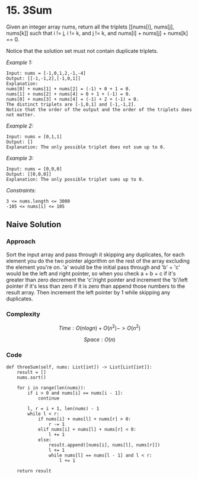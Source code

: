 # 15. 3Sum
Given an integer array nums, return all the triplets [[nums[i], nums[j], nums[k]] such that i != j, i != k, and j != k, and nums[i] + nums[j] + nums[k] == 0.

Notice that the solution set must not contain duplicate triplets.

*Example 1:*

```
Input: nums = [-1,0,1,2,-1,-4]
Output: [[-1,-1,2],[-1,0,1]]
Explanation: 
nums[0] + nums[1] + nums[2] = (-1) + 0 + 1 = 0.
nums[1] + nums[2] + nums[4] = 0 + 1 + (-1) = 0.
nums[0] + nums[3] + nums[4] = (-1) + 2 + (-1) = 0.
The distinct triplets are [-1,0,1] and [-1,-1,2].
Notice that the order of the output and the order of the triplets does not matter.
```

*Example 2:*

```
Input: nums = [0,1,1]
Output: []
Explanation: The only possible triplet does not sum up to 0.
```

*Example 3:*

```
Input: nums = [0,0,0]
Output: [[0,0,0]]
Explanation: The only possible triplet sums up to 0.
```

*Constraints:*

```
3 <= nums.length <= 3000
-105 <= nums[i] <= 105
```

## Naive Solution

### Approach
Sort the input array and pass through it skipping any duplicates, for each element you do the two pointer algorithm on the rest of the array excluding the element you're on. 'a' would be the initial pass through and 'b' + 'c' would be the left and right pointer, so when you check a + b + c if it's greater than zero decrement the 'c'/right pointer and increment the 'b'/left pointer if it's less than zero if it is zero than append those numbers to the result array. Then increment the left pointer by 1 while skipping any duplicates.

### Complexity
$$Time: O(nlogn) + O(n^2) -> O(n^2)$$

$$Space: O(n)$$

### Code
```
def threeSum(self, nums: List[int]) -> List[List[int]]:
    result = []
    nums.sort()

    for i in range(len(nums)):
        if i > 0 and nums[i] == nums[i - 1]:
            continue
        
        l, r = i + 1, len(nums) - 1
        while l < r:
            if nums[i] + nums[l] + nums[r] > 0:
                r -= 1
            elif nums[i] + nums[l] + nums[r] < 0:
                l += 1
            else:
                result.append([nums[i], nums[l], nums[r]])
                l += 1
                while nums[l] == nums[l - 1] and l < r:
                    l += 1
    
    return result
```